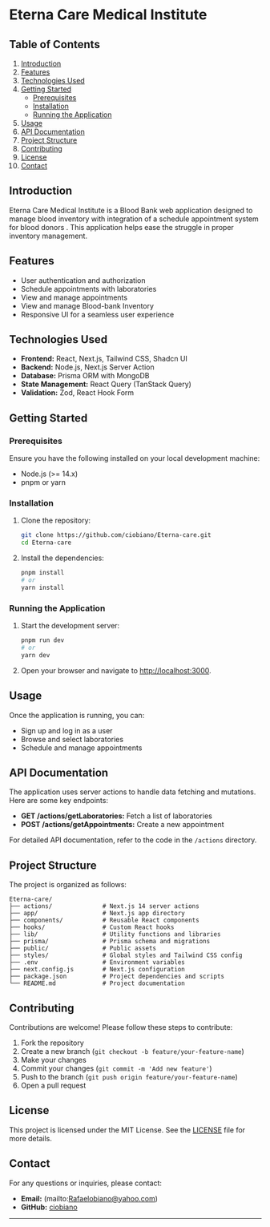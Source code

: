 # Eterna Care Medical Institute

## Table of Contents

1. [Introduction](#introduction)
2. [Features](#features)
3. [Technologies Used](#technologies-used)
4. [Getting Started](#getting-started)
   - [Prerequisites](#prerequisites)
   - [Installation](#installation)
   - [Running the Application](#running-the-application)
5. [Usage](#usage)
6. [API Documentation](#api-documentation)
7. [Project Structure](#project-structure)
8. [Contributing](#contributing)
9. [License](#license)
10. [Contact](#contact)

## Introduction

Eterna Care Medical Institute is a Blood Bank web application designed to manage blood inventory with integration of a schedule appointment system for blood donors . This application helps ease the struggle in proper inventory management.

## Features

- User authentication and authorization
- Schedule appointments with laboratories
- View and manage appointments
- View and manage Blood-bank Inventory
- Responsive UI for a seamless user experience

## Technologies Used

- **Frontend:** React, Next.js, Tailwind CSS, Shadcn UI
- **Backend:** Node.js, Next.js Server Action
- **Database:** Prisma ORM with MongoDB
- **State Management:** React Query (TanStack Query)
- **Validation:** Zod, React Hook Form

## Getting Started

### Prerequisites

Ensure you have the following installed on your local development machine:

- Node.js (>= 14.x)
- pnpm or yarn

### Installation

1. Clone the repository:

   ```bash
   git clone https://github.com/ciobiano/Eterna-care.git
   cd Eterna-care
   ```

2. Install the dependencies:

   ```bash
   pnpm install
   # or
   yarn install
   ```

### Running the Application

1. Start the development server:

   ```bash
   pnpm run dev
   # or
   yarn dev
   ```

2. Open your browser and navigate to [http://localhost:3000](http://localhost:3000).

## Usage

Once the application is running, you can:

- Sign up and log in as a user
- Browse and select laboratories
- Schedule and manage appointments

## API Documentation

The application uses server actions to handle data fetching and mutations. Here are some key endpoints:

- **GET /actions/getLaboratories:** Fetch a list of laboratories
- **POST /actions/getAppointments:** Create a new appointment

For detailed API documentation, refer to the code in the `/actions` directory.

## Project Structure

The project is organized as follows:

```
Eterna-care/
├── actions/              # Next.js 14 server actions
├── app/                  # Next.js app directory
├── components/           # Reusable React components
├── hooks/                # Custom React hooks
├── lib/                  # Utility functions and libraries
├── prisma/               # Prisma schema and migrations
├── public/               # Public assets
├── styles/               # Global styles and Tailwind CSS config
├── .env                  # Environment variables
├── next.config.js        # Next.js configuration
├── package.json          # Project dependencies and scripts
└── README.md             # Project documentation
```

## Contributing

Contributions are welcome! Please follow these steps to contribute:

1. Fork the repository
2. Create a new branch (`git checkout -b feature/your-feature-name`)
3. Make your changes
4. Commit your changes (`git commit -m 'Add new feature'`)
5. Push to the branch (`git push origin feature/your-feature-name`)
6. Open a pull request

## License

This project is licensed under the MIT License. See the [LICENSE](LICENSE) file for more details.

## Contact

For any questions or inquiries, please contact:

- **Email:** (mailto:Rafaelobiano@yahoo.com)
- **GitHub:** [ciobiano](https://github.com/ciobiano)

---
